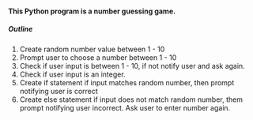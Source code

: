 #### This Python program is a number guessing game. 

##### Outline
1. Create random number value between 1 - 10
2. Prompt user to choose a number between 1 - 10
3. Check if user input is between 1 - 10, if not notify user and ask again. 
4. Check if user input is an integer. 
4. Create if statement if input matches random number, then prompt notifying
 user is correct
5. Create else statement if input does not match random number, them prompt
  notifying user incorrect. Ask user to enter number again. 
